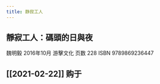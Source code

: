 ```yaml
---
title: 静寂工人
---
```


## 靜寂工人：碼頭的日與夜
魏明毅 2016年10月
游擊文化
页数 228
ISBN 9789869236447
## [[2021-02-22]] 购于
